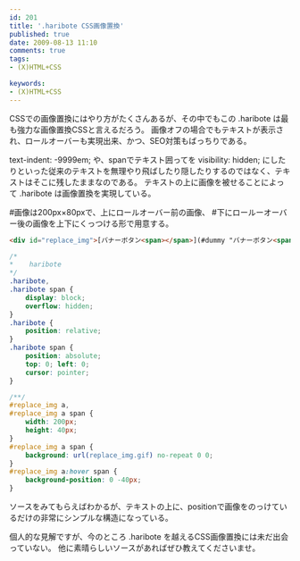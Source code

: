 ```yaml
---
id: 201
title: '.haribote CSS画像置換'
published: true
date: 2009-08-13 11:10
comments: true
tags:
- (X)HTML+CSS

keywords:
- (X)HTML+CSS
---
```

CSSでの画像置換にはやり方がたくさんあるが、その中でもこの .haribote は最も強力な画像置換CSSと言えるだろう。
画像オフの場合でもテキストが表示され、ロールオーバーも実現出来、かつ、SEO対策もばっちりである。

text-indent: -9999em; や、spanでテキスト囲ってを visibility: hidden; にしたりといった従来のテキストを無理やり飛ばしたり隠したりするのではなく、テキストはそこに残したままなのである。
テキストの上に画像を被せることによって .haribote は画像置換を実現している。

#画像は200px×80pxで、上にロールオーバー前の画像、
#下にロールーオーバー後の画像を上下にくっつける形で用意する。


```html
<div id="replace_img">[バナーボタン<span></span>](#dummy "バナーボタン<span></span>")</div>
```


```css
/*
*    haribote
*/
.haribote,
.haribote span {
    display: block;
    overflow: hidden;
}
.haribote {
    position: relative;
}
.haribote span {
    position: absolute;
    top: 0; left: 0;
    cursor: pointer;
}

/**/
#replace_img a,
#replace_img a span {
    width: 200px;
    height: 40px;
}
#replace_img a span {
    background: url(replace_img.gif) no-repeat 0 0;
}
#replace_img a:hover span {
    background-position: 0 -40px;
}
```



ソースをみてもらえばわかるが、テキストの上に、positionで画像をのっけているだけの非常にシンプルな構造になっている。

個人的な見解ですが、今のところ .haribote を越えるCSS画像置換には未だ出会っていない。
他に素晴らしいソースがあればぜひ教えてくださいませ。

